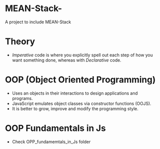 # MEAN-Stack-
A project to include MEAN-Stack

# Theory
- *Imperative* code is where you explicitly spell out each step of how you want something done, whereas with *Declarative* code. 

# OOP (Object Oriented Programming)
- Uses an objects in their interactions to design applications and programs.
- JavaScript emulates object classes via constructor functions (OOJS). 
- It is better to grow, improve and modify the programming style. 

# OOP Fundamentals in Js
-  Check OPP_fundamemtals_in_Js folder 
